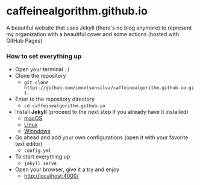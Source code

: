 # caffeinealgorithm.github.io

A beautiful website that uses Jekyll (there's no blog anymore) to represent my organization with a beautiful cover and some actions (hosted with GitHub Pages)

### How to set everything up

- Open your terminal `:)`
- Clone the repository
  - `git clone https://github.com/imnelsonsilva/caffeinealgorithm.github.io.git`
- Enter to the repository directory
  - `cd caffeinealgorithm.github.io`
- Install **Jekyll** (proceed to the next step if you already have it installed)
  - [macOS](https://jekyllrb.com/docs/installation/macos/)
  - [Linux](https://jekyllrb.com/docs/installation/other-linux)
  - [Winndows](https://jekyllrb.com/docs/installation/windows/)
- Go ahead and add your own configurations (open it with your favorite text editor)
  - `config.yml`
- To start everything up
  - `jekyll serve`
- Open your browser, give it a try and enjoy
  - [http://localhost:4000/](http://localhost:4000/)
